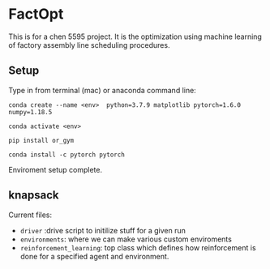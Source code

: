 # FactOpt
This is for a chen 5595 project. It is the optimization using machine learning of factory assembly line scheduling procedures. 


## Setup  

Type in from terminal (mac) or anaconda command line: 

`conda create --name <env>  python=3.7.9 matplotlib pytorch=1.6.0 numpy=1.18.5`

`conda activate <env>`

`pip install or_gym`

`conda install -c pytorch pytorch` 

Enviroment setup complete.
## knapsack

Current files: 

- `driver` :drive script to initilize stuff for a given run
- `environments`: where we can make various custom enviroments
- `reinforcement_learning`: top class which defines how reinforcement
is done for a specified agent and environment. 



